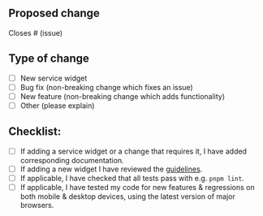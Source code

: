 ## Proposed change

<!--
Please include a summary of the change. Screenshots and / or videos can also be helpful if appropriate.

*** Please see the development guidelines for new widgets: https://gethomepage.dev/en/more/development/#service-widget-guidelines
*** If you do not follow these guidelines your PR will likely be closed without review.

New service widgets should include example(s) of relevant relevant API output as well as a PR to the docs for the new widget.
-->

Closes # (issue)

## Type of change

<!--
What type of change does your PR introduce to Homepage?
-->

- [ ] New service widget
- [ ] Bug fix (non-breaking change which fixes an issue)
- [ ] New feature (non-breaking change which adds functionality)
- [ ] Other (please explain)

## Checklist:

- [ ] If adding a service widget or a change that requires it, I have added corresponding  documentation.
- [ ] If adding a new widget I have reviewed the [guidelines](https://gethomepage.dev/en/more/development/#service-widget-guidelines).
- [ ] If applicable, I have checked that all tests pass with e.g. `pnpm lint`.
- [ ] If applicable, I have tested my code for new features & regressions on both mobile & desktop devices, using the latest version of major browsers.
